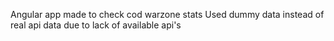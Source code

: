 Angular app made to check cod warzone stats
Used dummy data instead of real api data due to lack of available api's